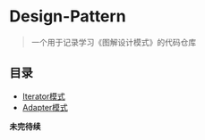 # Design-Pattern
> 一个用于记录学习《图解设计模式》的代码仓库


## 目录
- [Iterator模式](src/Iterator/README.md)
- [Adapter模式](src/Adapter/README.md)


**未完待续**